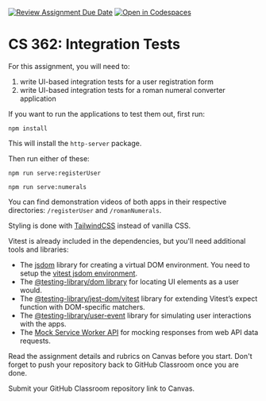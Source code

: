 [![Review Assignment Due Date](https://classroom.github.com/assets/deadline-readme-button-22041afd0340ce965d47ae6ef1cefeee28c7c493a6346c4f15d667ab976d596c.svg)](https://classroom.github.com/a/iOOZsq6F)
[![Open in Codespaces](https://classroom.github.com/assets/launch-codespace-2972f46106e565e64193e422d61a12cf1da4916b45550586e14ef0a7c637dd04.svg)](https://classroom.github.com/open-in-codespaces?assignment_repo_id=19489189)
# CS 362: Integration Tests

For this assignment, you will need to:

1. write UI-based integration tests for a user registration form
2. write UI-based integration tests for a roman numeral converter application

If you want to run the applications to test them out, first run:

```shell
npm install
```

This will install the `http-server` package.

Then run either of these:

```shell
npm run serve:registerUser
```

```shell
npm run serve:numerals
```

You can find demonstration videos of both apps in their respective directories: `/registerUser` and `/romanNumerals`.

Styling is done with [TailwindCSS](https://tailwindcss.com/) instead of vanilla CSS.

Vitest is already included in the dependencies, but you'll need additional tools and libraries:

- The [jsdom](https://github.com/jsdom/jsdom) library for creating a virtual DOM environment. You need to setup the [vitest jsdom environment](https://vitest.dev/guide/environment.html#jsdom).
- The [@testing-library/dom library](https://github.com/testing-library/dom-testing-library) for locating UI elements as a user would.
- The [@testing-library/jest-dom/vitest](https://github.com/testing-library/jest-dom) library for extending Vitest’s expect function with DOM-specific matchers.
- The [@testing-library/user-event](https://github.com/testing-library/user-event) library for simulating user interactions with the apps.
- The [Mock Service Worker API](https://mswjs.io/) for mocking responses from web API data requests.

Read the assignment details and rubrics on Canvas before you start. Don't forget to push your repository back to GitHub Classroom once you are done.

Submit your GitHub Classroom repository link to Canvas.
